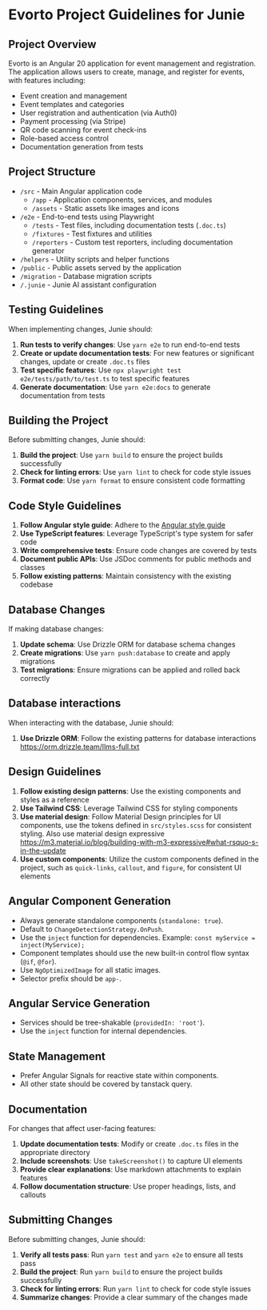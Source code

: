 # Evorto Project Guidelines for Junie

## Project Overview

Evorto is an Angular 20 application for event management and registration. The application allows users to create, manage, and register for events, with features including:

- Event creation and management
- Event templates and categories
- User registration and authentication (via Auth0)
- Payment processing (via Stripe)
- QR code scanning for event check-ins
- Role-based access control
- Documentation generation from tests

## Project Structure

- `/src` - Main Angular application code
  - `/app` - Application components, services, and modules
  - `/assets` - Static assets like images and icons
- `/e2e` - End-to-end tests using Playwright
  - `/tests` - Test files, including documentation tests (`.doc.ts`)
  - `/fixtures` - Test fixtures and utilities
  - `/reporters` - Custom test reporters, including documentation generator
- `/helpers` - Utility scripts and helper functions
- `/public` - Public assets served by the application
- `/migration` - Database migration scripts
- `/.junie` - Junie AI assistant configuration

## Testing Guidelines

When implementing changes, Junie should:

1. **Run tests to verify changes**: Use `yarn e2e` to run end-to-end tests
2. **Create or update documentation tests**: For new features or significant changes, update or create `.doc.ts` files
3. **Test specific features**: Use `npx playwright test e2e/tests/path/to/test.ts` to test specific features
4. **Generate documentation**: Use `yarn e2e:docs` to generate documentation from tests

## Building the Project

Before submitting changes, Junie should:

1. **Build the project**: Use `yarn build` to ensure the project builds successfully
2. **Check for linting errors**: Use `yarn lint` to check for code style issues
3. **Format code**: Use `yarn format` to ensure consistent code formatting

## Code Style Guidelines

1. **Follow Angular style guide**: Adhere to the [Angular style guide](https://angular.dev/style-guide)
2. **Use TypeScript features**: Leverage TypeScript's type system for safer code
3. **Write comprehensive tests**: Ensure code changes are covered by tests
4. **Document public APIs**: Use JSDoc comments for public methods and classes
5. **Follow existing patterns**: Maintain consistency with the existing codebase

## Database Changes

If making database changes:

1. **Update schema**: Use Drizzle ORM for database schema changes
2. **Create migrations**: Use `yarn push:database` to create and apply migrations
3. **Test migrations**: Ensure migrations can be applied and rolled back correctly

## Database interactions

When interacting with the database, Junie should:

1. **Use Drizzle ORM**: Follow the existing patterns for database interactions https://orm.drizzle.team/llms-full.txt

## Design Guidelines

1. **Follow existing design patterns**: Use the existing components and styles as a reference
2. **Use Tailwind CSS**: Leverage Tailwind CSS for styling components
3. **Use material design**: Follow Material Design principles for UI components, use the tokens defined in `src/styles.scss` for consistent styling. Also use material design expressive https://m3.material.io/blog/building-with-m3-expressive#what-rsquo-s-in-the-update
4. **Use custom components**: Utilize the custom components defined in the project, such as `quick-links`, `callout`, and `figure`, for consistent UI elements

## Angular Component Generation

- Always generate standalone components (`standalone: true`).
- Default to `ChangeDetectionStrategy.OnPush`.
- Use the `inject` function for dependencies. Example: `const myService = inject(MyService);`
- Component templates should use the new built-in control flow syntax (`@if`, `@for`).
- Use `NgOptimizedImage` for all static images.
- Selector prefix should be `app-`.

## Angular Service Generation

- Services should be tree-shakable (`providedIn: 'root'`).
- Use the `inject` function for internal dependencies.

## State Management

- Prefer Angular Signals for reactive state within components.
- All other state should be covered by tanstack query.

## Documentation

For changes that affect user-facing features:

1. **Update documentation tests**: Modify or create `.doc.ts` files in the appropriate directory
2. **Include screenshots**: Use `takeScreenshot()` to capture UI elements
3. **Provide clear explanations**: Use markdown attachments to explain features
4. **Follow documentation structure**: Use proper headings, lists, and callouts

## Submitting Changes

Before submitting changes, Junie should:

1. **Verify all tests pass**: Run `yarn test` and `yarn e2e` to ensure all tests pass
2. **Build the project**: Run `yarn build` to ensure the project builds successfully
3. **Check for linting errors**: Run `yarn lint` to check for code style issues
4. **Summarize changes**: Provide a clear summary of the changes made
